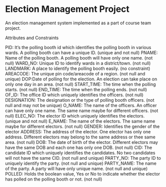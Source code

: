 # Election Management Project

An election management system implemented as a part of course team project. 

Attributes and Constraints

PID: It’s the polling booth id which identifies the polling booth in various wards. A polling booth can have a unique ID. (unique and not null)
PNAME: Name of the polling booth. A polling booth will have only one name. (not null)
WARD_NO: Unique ID to identify wards in a district/town. (not null)
LANDMARK: A place to identify the polling booth easily. (no constraint)
AREACODE: The unique pin code/areacode of a region. (not null and unique)
DOP:Date of polling for the election. An election can take place on only one day in an area. (not null)
START_TIME: The time when the polling starts. (not null)
END_TIME: The time when the polling ends. (not null)
OF_ID: The office ID which uniquely identifies the officers. (not null)
DESIGNATION: The designation or the type of polling booth officers. (not null and may not be unique)
O_NAME: The name of the officers. An officer can have only one name. The same name maybe for different officers. (not null)
ELEC_NO: The elector ID which uniquely identifies the electors. (unique and not null)
E_NAME: The name of the electors. The same name maybe for different electors. (not null)
GENDER:  Identifies the gender of the elector
ADDRESS: The address of the elector. One elector has only one address. Different electors may belong to the same address or thee same area. (not null)
DOB: The date of birth of the elector. Different electors may have the same DOB and each one has only one DOB. (not null)
CID: The candidate ID which uniquely identifies the candidates. No two candidates will not have the same CID. (not null and unique)
PARTY_NO: The party ID to uniquely identify the party. (not null and unique)
PARTY_NAME: The name of the party. A party will have only unique name. (not null and unique)
POLLED: Holds the boolean value, Yes or No to indicate whether the elector has polled on the polling booth or not. (not null)
